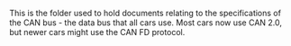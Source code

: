 This is the folder used to hold documents relating to the specifications of the CAN bus - the data bus that all cars use. Most cars now use CAN 2.0, but newer cars might use the CAN FD protocol. 
